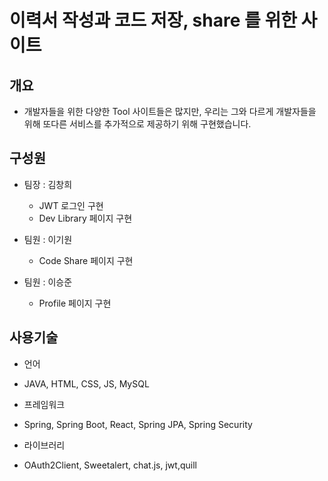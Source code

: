 # 이력서 작성과 코드 저장, share 를 위한 사이트

## 개요
 - 개발자들을 위한 다양한 Tool 사이트들은 많지만, 우리는 그와 다르게 개발자들을 위해 또다른 서비스를 추가적으로 제공하기 위해 구현했습니다.

## 구성원
 - 팀장 : 김창희
   - JWT 로그인 구현
   - Dev Library 페이지 구현

- 팀원 : 이기원
  - Code Share 페이지 구현

- 팀원 : 이승준
  - Profile 페이지 구현


## 사용기술
 - 언어
  - JAVA, HTML, CSS, JS, MySQL

 - 프레임워크
  - Spring, Spring Boot, React, Spring JPA, Spring Security 

 - 라이브러리
  - OAuth2Client, Sweetalert, chat.js, jwt,quill 
